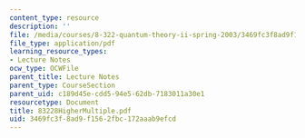 ```yaml
---
content_type: resource
description: ''
file: /media/courses/8-322-quantum-theory-ii-spring-2003/3469fc3f8ad9f1562fbc172aaab9efcd_83228HigherMultiple.pdf
file_type: application/pdf
learning_resource_types:
- Lecture Notes
ocw_type: OCWFile
parent_title: Lecture Notes
parent_type: CourseSection
parent_uid: c189d45e-cdd5-94e5-62db-7183011a30e1
resourcetype: Document
title: 83228HigherMultiple.pdf
uid: 3469fc3f-8ad9-f156-2fbc-172aaab9efcd
---
```

